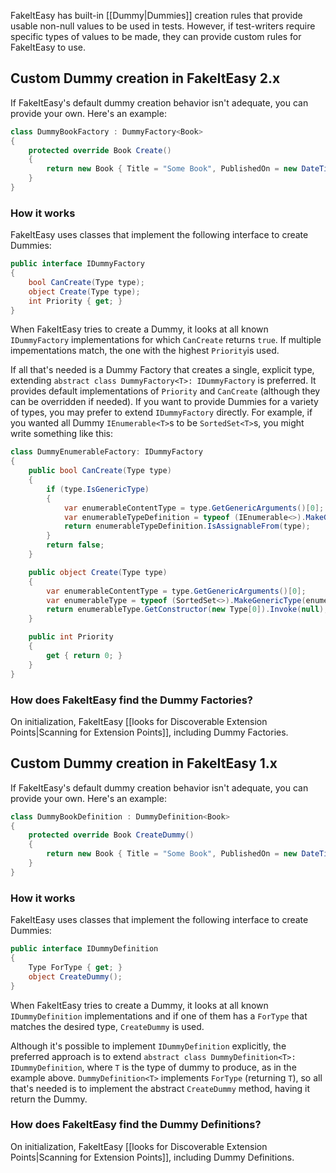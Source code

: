 FakeItEasy has built-in [[Dummy|Dummies]] creation rules that provide usable non-null values to be used in tests. However, if test-writers require specific types of values to be made, they can provide custom rules for FakeItEasy to use.

## Custom Dummy creation in FakeItEasy 2.x

If FakeItEasy's default dummy creation behavior isn't adequate, you can provide your own. Here's an example:

```csharp
class DummyBookFactory : DummyFactory<Book>
{
    protected override Book Create()
    {
        return new Book { Title = "Some Book", PublishedOn = new DateTime(2000, 1, 1) };
    }
}
```

### How it works

FakeItEasy uses classes that implement the following interface to create Dummies:

```csharp
public interface IDummyFactory
{
    bool CanCreate(Type type);
    object Create(Type type);
    int Priority { get; }
}
```

When FakeItEasy tries to create a Dummy, it looks at all known `IDummyFactory` implementations for which `CanCreate` returns `true`. If multiple impementations match, the one with the highest `Priority`is used.

If all that's needed is a Dummy Factory that creates a single, explicit type, extending `abstract class DummyFactory<T>: IDummyFactory` is preferred. It provides default implementations of `Priority` and `CanCreate` (although they can be overridden if needed). If you want to provide Dummies for a variety of types, you may prefer to extend `IDummyFactory` directly. For example, if you wanted all Dummy `IEnumerable<T>`s to be `SortedSet<T>`s, you might write something like this:

```csharp
class DummyEnumerableFactory: IDummyFactory
{
    public bool CanCreate(Type type)
    {
        if (type.IsGenericType)
        {
            var enumerableContentType = type.GetGenericArguments()[0];
            var enumerableTypeDefinition = typeof (IEnumerable<>).MakeGenericType(enumerableContentType);
            return enumerableTypeDefinition.IsAssignableFrom(type);
        }
        return false;
    }

    public object Create(Type type)
    {
        var enumerableContentType = type.GetGenericArguments()[0];
        var enumerableType = typeof (SortedSet<>).MakeGenericType(enumerableContentType);
        return enumerableType.GetConstructor(new Type[0]).Invoke(null);
    }

    public int Priority
    {
        get { return 0; }
    }
}
```

### How does FakeItEasy find the Dummy Factories?

On initialization, FakeItEasy [[looks for Discoverable Extension Points|Scanning for Extension Points]], including Dummy Factories.

## Custom Dummy creation in FakeItEasy 1.x

If FakeItEasy's default dummy creation behavior isn't adequate, you can provide your own. Here's an example:

```csharp
class DummyBookDefinition : DummyDefinition<Book>
{
    protected override Book CreateDummy()
    {
        return new Book { Title = "Some Book", PublishedOn = new DateTime(2000, 1, 1) };
    }
}
```

### How it works

FakeItEasy uses classes that implement the following interface to create Dummies:

```csharp
public interface IDummyDefinition
{
    Type ForType { get; }
    object CreateDummy();
}
```

When FakeItEasy tries to create a Dummy, it looks at all known `IDummyDefinition` implementations and if one of them has a `ForType` that matches the desired type, `CreateDummy` is used.

Although it's possible to implement `IDummyDefinition` explicitly, the preferred approach is to extend `abstract class DummyDefinition<T>: IDummyDefinition`, where `T` is the type of dummy to produce, as in the example above. `DummyDefinition<T>` implements `ForType` (returning `T`), so all that's needed is to implement the abstract `CreateDummy` method, having it return the Dummy.

### How does FakeItEasy find the Dummy Definitions?

On initialization, FakeItEasy [[looks for Discoverable Extension Points|Scanning for Extension Points]], including Dummy Definitions.

